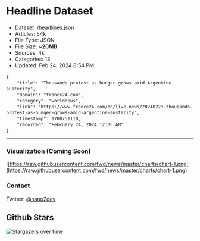 # Headline Dataset

- Dataset: [/headlines.json](https://raw.githubusercontent.com/fwd/news/master/headlines.json) 
- Articles: 54k
- File Type: JSON
- File Size: ~**20MB**
- Sources: 4k
- Categories: 13
- Updated: Feb 24, 2024 8:54 PM

```
{
    "title": "Thousands protest as hunger grows amid Argentine austerity",
    "domain": "france24.com",
    "category": "worldnews",
    "link": "https://www.france24.com/en/live-news/20240223-thousands-protest-as-hunger-grows-amid-argentine-austerity",
    "timestamp": 1708751118,
    "recorded": "February 24, 2024 12:05 AM"
}
```

---

### Visualization (Coming Soon)

![https://raw.githubusercontent.com/fwd/news/master/charts/chart-1.png](https://raw.githubusercontent.com/fwd/news/master/charts/chart-1.png)

### Contact 

Twitter: [@nano2dev](https://twitter.com/nano2dev)

## Github Stars

[![Stargazers over time](https://starchart.cc/fwd/news.svg)](https://starchart.cc/fwd/news)
